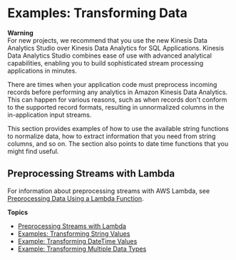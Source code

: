 # Examples: Transforming Data<a name="examples-transforming"></a>

**Warning**  
For new projects, we recommend that you use the new Kinesis Data Analytics Studio over Kinesis Data Analytics for SQL Applications\. Kinesis Data Analytics Studio combines ease of use with advanced analytical capabilities, enabling you to build sophisticated stream processing applications in minutes\.

There are times when your application code must preprocess incoming records before performing any analytics in Amazon Kinesis Data Analytics\. This can happen for various reasons, such as when records don't conform to the supported record formats, resulting in unnormalized columns in the in\-application input streams\. 

This section provides examples of how to use the available string functions to normalize data, how to extract information that you need from string columns, and so on\. The section also points to date time functions that you might find useful\. 

## Preprocessing Streams with Lambda<a name="examples-transforming-lambda"></a>

For information about preprocessing streams with AWS Lambda, see [Preprocessing Data Using a Lambda Function](lambda-preprocessing.md)\.

**Topics**
+ [Preprocessing Streams with Lambda](#examples-transforming-lambda)
+ [Examples: Transforming String Values](examples-transforming-strings.md)
+ [Example: Transforming DateTime Values](app-string-datetime-manipulation.md)
+ [Example: Transforming Multiple Data Types](app-tworecordtypes.md)